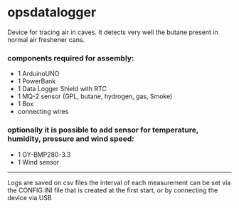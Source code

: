 # opsdatalogger

Device for tracing air in caves.
It detects very well the butane present in normal air freshener cans.

### components required for assembly:
* 1 ArduinoUNO
* 1 PowerBank
* 1 Data Logger Shield with RTC
* 1 MQ-2 sensor (GPL, butane, hydrogen, gas, Smoke)
* 1 Box
* connecting wires


### optionally it is possible to add sensor for temperature, humidity, pressure and wind speed:
* 1 GY-BMP280-3.3
* 1 Wind sensor 


-----

Logs are saved on csv files
the interval of each measurement can be set via the CONFIG.INI file that is created at the first start, or by connecting the device via USB
